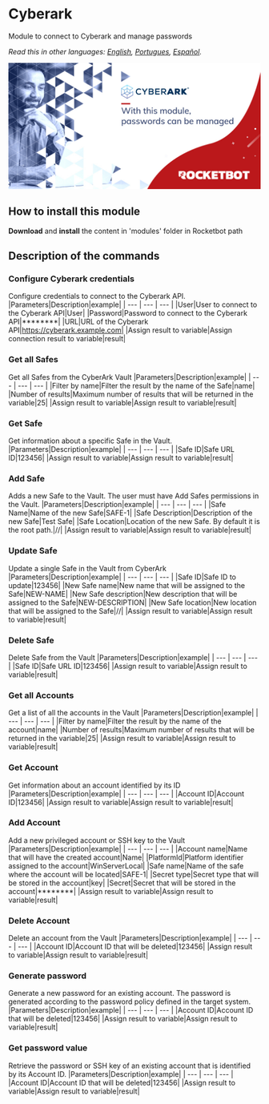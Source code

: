 # Cyberark
  
Module to connect to Cyberark and manage passwords

*Read this in other languages: [English](Manual_Cyberark.md), [Portugues](Manual_Cyberark.pr.md), [Español](Manual_Cyberark.es.md).*
  
![banner](imgs/Banner_Cyberark.png)
## How to install this module
  
__Download__ and __install__ the content in 'modules' folder in Rocketbot path  



## Description of the commands

### Configure Cyberark credentials
  
Configure credentials to connect to the Cyberark API.
|Parameters|Description|example|
| --- | --- | --- |
|User|User to connect to the Cyberark API|User|
|Password|Password to connect to the Cyberark API|********|
|URL|URL of the Cyberark API|https://cyberark.example.com|
|Assign result to variable|Assign connection result to variable|result|

### Get all Safes
  
Get all Safes from the CyberArk Vault
|Parameters|Description|example|
| --- | --- | --- |
|Filter by name|Filter the result by the name of the Safe|name|
|Number of results|Maximum number of results that will be returned in the variable|25|
|Assign result to variable|Assign result to variable|result|

### Get Safe
  
Get information about a specific Safe in the Vault.
|Parameters|Description|example|
| --- | --- | --- |
|Safe ID|Safe URL ID|123456|
|Assign result to variable|Assign result to variable|result|

### Add Safe
  
Adds a new Safe to the Vault. The user must have Add Safes permissions in the Vault.
|Parameters|Description|example|
| --- | --- | --- |
|Safe Name|Name of the new Safe|SAFE-1|
|Safe Description|Description of the new Safe|Test Safe|
|Safe Location|Location of the new Safe. By default it is the root path.|//|
|Assign result to variable|Assign result to variable|result|

### Update Safe
  
Update a single Safe in the Vault from CyberArk
|Parameters|Description|example|
| --- | --- | --- |
|Safe ID|Safe ID to update|123456|
|New Safe name|New name that will be assigned to the Safe|NEW-NAME|
|New Safe description|New description that will be assigned to the Safe|NEW-DESCRIPTION|
|New Safe location|New location that will be assigned to the Safe|//|
|Assign result to variable|Assign result to variable|result|

### Delete Safe
  
Delete Safe from the Vault
|Parameters|Description|example|
| --- | --- | --- |
|Safe ID|Safe URL ID|123456|
|Assign result to variable|Assign result to variable|result|

### Get all Accounts
  
Get a list of all the accounts in the Vault
|Parameters|Description|example|
| --- | --- | --- |
|Filter by name|Filter the result by the name of the account|name|
|Number of results|Maximum number of results that will be returned in the variable|25|
|Assign result to variable|Assign result to variable|result|

### Get Account
  
Get information about an account identified by its ID
|Parameters|Description|example|
| --- | --- | --- |
|Account ID|Account ID|123456|
|Assign result to variable|Assign result to variable|result|

### Add Account
  
Add a new privileged account or SSH key to the Vault
|Parameters|Description|example|
| --- | --- | --- |
|Account name|Name that will have the created account|Name|
|PlatformId|Platform identifier assigned to the account|WinServerLocal|
|Safe name|Name of the safe where the account will be located|SAFE-1|
|Secret type|Secret type that will be stored in the account|key|
|Secret|Secret that will be stored in the account|********|
|Assign result to variable|Assign result to variable|result|

### Delete Account
  
Delete an account from the Vault
|Parameters|Description|example|
| --- | --- | --- |
|Account ID|Account ID that will be deleted|123456|
|Assign result to variable|Assign result to variable|result|

### Generate password
  
Generate a new password for an existing account. The password is generated according to the password policy defined in the target system.
|Parameters|Description|example|
| --- | --- | --- |
|Account ID|Account ID that will be deleted|123456|
|Assign result to variable|Assign result to variable|result|

### Get password value
  
Retrieve the password or SSH key of an existing account that is identified by its Account ID.
|Parameters|Description|example|
| --- | --- | --- |
|Account ID|Account ID that will be deleted|123456|
|Assign result to variable|Assign result to variable|result|
